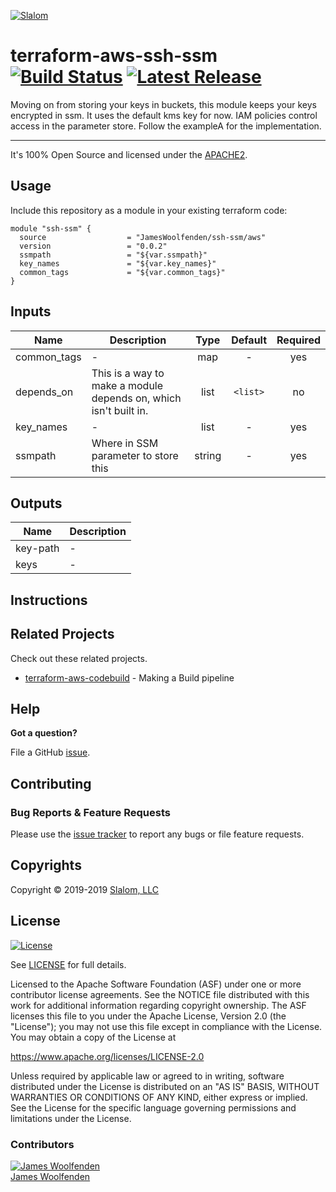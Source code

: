 
[![Slalom][logo]](https://slalom.com)

# terraform-aws-ssh-ssm [![Build Status](https://travis-ci.com/JamesWoolfenden/terraform-aws-ssh-ssm.svg?branch=master)](https://travis-ci.com/JamesWoolfenden/terraform-aws-ssh-ssm) [![Latest Release](https://img.shields.io/github/release/JamesWoolfenden/terraform-aws-ssh-ssm.svg)](https://github.com/JamesWoolfenden/terraform-aws-ssh-ssm/releases/latest)

Moving on from storing your keys in buckets, this module keeps your keys encrypted in ssm. It uses the default kms key for now. IAM policies control access in the parameter store.
Follow the exampleA for the implementation.

---

It's 100% Open Source and licensed under the [APACHE2](LICENSE).

## Usage

Include this repository as a module in your existing terraform code:

```hcl
module "ssh-ssm" {
  source                  = "JamesWoolfenden/ssh-ssm/aws"
  version                 = "0.0.2"
  ssmpath                 = "${var.ssmpath}"
  key_names               = "${var.key_names}"
  common_tags             = "${var.common_tags}"
}
```
<!-- BEGINNING OF PRE-COMMIT-TERRAFORM DOCS HOOK -->
## Inputs

| Name        | Description                                                      |  Type  | Default  | Required |
|-------------|------------------------------------------------------------------|:------:|:--------:|:--------:|
| common_tags | -                                                                |  map   |    -     |   yes    |
| depends_on  | This is a way to make a module depends on, which isn't built in. |  list  | `<list>` |    no    |
| key_names   | -                                                                |  list  |    -     |   yes    |
| ssmpath     | Where in SSM parameter to store this                             | string |    -     |   yes    |

## Outputs

| Name     | Description |
|----------|-------------|
| key-path | -           |
| keys     | -           |
<!-- END OF PRE-COMMIT-TERRAFORM DOCS HOOK -->
## Instructions

## Related Projects

Check out these related projects.

- [terraform-aws-codebuild](https://github.com/jameswoolfenden/terraform-aws-codebuild) - Making a Build pipeline

## Help

**Got a question?**

File a GitHub [issue](https://github.com/jameswoolfenden/terraform-aws-ssh-ssm/issues).

## Contributing

### Bug Reports & Feature Requests

Please use the [issue tracker](https://github.com/jameswoolfenden/terraform-aws-ssh-ssm/issues) to report any bugs or file feature requests.

## Copyrights

Copyright © 2019-2019 [Slalom, LLC](https://slalom.com)

## License

[![License](https://img.shields.io/badge/License-Apache%202.0-blue.svg)](https://opensource.org/licenses/Apache-2.0)

See [LICENSE](LICENSE) for full details.

Licensed to the Apache Software Foundation (ASF) under one
or more contributor license agreements.  See the NOTICE file
distributed with this work for additional information
regarding copyright ownership.  The ASF licenses this file
to you under the Apache License, Version 2.0 (the
"License"); you may not use this file except in compliance
with the License.  You may obtain a copy of the License at

<https://www.apache.org/licenses/LICENSE-2.0>

Unless required by applicable law or agreed to in writing,
software distributed under the License is distributed on an
"AS IS" BASIS, WITHOUT WARRANTIES OR CONDITIONS OF ANY
KIND, either express or implied.  See the License for the
specific language governing permissions and limitations
under the License.

### Contributors

  [![James Woolfenden][jameswoolfenden_avatar]][jameswoolfenden_homepage]<br/>[James Woolfenden][jameswoolfenden_homepage]

  [jameswoolfenden_homepage]: https://github.com/jameswoolfenden
  [jameswoolfenden_avatar]: https://github.com/jameswoolfenden.png?size=150

[logo]: https://gist.githubusercontent.com/JamesWoolfenden/5c457434351e9fe732ca22b78fdd7d5e/raw/15933294ae2b00f5dba6557d2be88f4b4da21201/slalom-logo.png
[website]: https://slalom.com
[github]: https://github.com/jameswoolfenden
[linkedin]: https://www.linkedin.com/company/slalom-consulting/
[twitter]: https://twitter.com/Slalom

[share_twitter]: https://twitter.com/intent/tweet/?text=terraform-aws-ssh-ssm&url=https://github.com/jameswoolfenden/terraform-aws-ssh-ssm
[share_linkedin]: https://www.linkedin.com/shareArticle?mini=true&title=terraform-aws-ssh-ssm&url=https://github.com/jameswoolfenden/terraform-aws-ssh-ssm
[share_reddit]: https://reddit.com/submit/?url=https://github.com/jameswoolfenden/terraform-aws-ssh-ssm
[share_facebook]: https://facebook.com/sharer/sharer.php?u=https://github.com/jameswoolfenden/terraform-aws-ssh-ssm
[share_email]: mailto:?subject=terraform-aws-ssh-ssm&body=https://github.com/jameswoolfenden/terraform-aws-ssh-ssm
